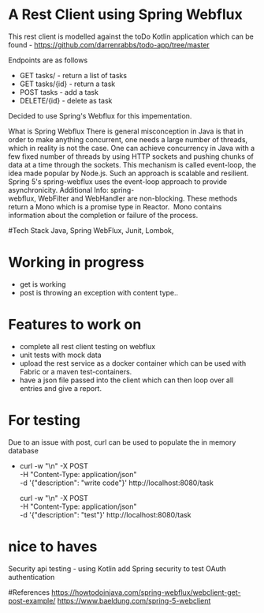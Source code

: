 # A Rest Client using Spring Webflux

This rest client is modelled against the toDo Kotlin application 
which can be found - 
https://github.com/darrenrabbs/todo-app/tree/master

Endpoints are as follows 
 - GET tasks/  - return a list of tasks
 - GET tasks/{id} - return a task
 - POST tasks  - add a task
 - DELETE/{id} - delete as task
 
 
 Decided to use Spring's Webflux for this impementation.
 
What is Spring Webflux
 There is  general misconception in Java is that in order to make anything concurrent, 
 one needs a large number of threads, which in reality is not the case. 
 One can achieve concurrency in Java with a few fixed number of threads by using HTTP sockets and pushing chunks of 
 data at a time through the sockets. This mechanism is called event-loop, the idea made popular by Node.js. 
 Such an approach is scalable and resilient. 
 Spring 5's spring-webflux uses the event-loop approach to provide asynchronicity.
 Additional Info:
 spring-webflux, WebFilter and WebHandler are non-blocking. 
 These methods return a Mono<void> which is a promise type in Reactor. 
 Mono<void> contains information about the completion or failure of the process.
 
 
 #Tech Stack
 Java, Spring WebFlux, Junit, Lombok,
 
 
# Working in progress
 - get is working
 - post is throwing an exception with content type..
 
 
# Features to work on
- complete all rest client testing on webflux
- unit tests with mock data
- upload the rest service as a docker container which can be used with Fabric or a maven test-containers.
- have a json file passed into the client which can then loop over all entries and give a report.


# For testing
Due to an issue with post, curl can be used to populate the in memory database
- curl -w "\n" -X POST \
  -H "Content-Type: application/json" \
  -d '{"description": "write code"}' http://localhost:8080/task
  
  curl -w "\n" -X POST \
  -H "Content-Type: application/json" \
  -d '{"description": "test"}' http://localhost:8080/task 
  
  
# nice to haves
Security api testing - using Kotlin add Spring security to test OAuth authentication


#References
https://howtodoinjava.com/spring-webflux/webclient-get-post-example/
https://www.baeldung.com/spring-5-webclient